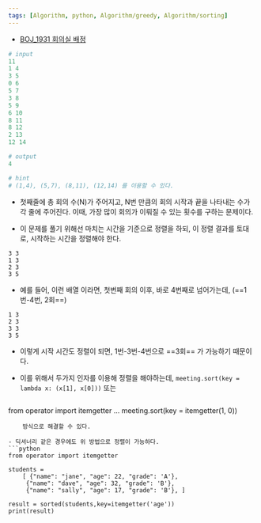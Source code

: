 ```yaml
---
tags: [Algorithm, python, Algorithm/greedy, Algorithm/sorting]
---
```


- [BOJ_1931 회의실 배정](https://www.acmicpc.net/problem/1931)

```python
# input
11
1 4
3 5
0 6
5 7
3 8
5 9
6 10
8 11
8 12
2 13
12 14

# output
4

# hint
# (1,4), (5,7), (8,11), (12,14) 를 이용할 수 있다.

```

- 첫째줄에 총 회의 수(N)가 주어지고, N번 만큼의 회의 시작과 끝을 나타내는 수가 각 줄에 주어진다. 이때, 가장 많이 회의가 이뤄질 수 있는 횟수를 구하는 문제이다.  

- 이 문제를 풀기 위해선 마치는 시간을 기준으로 정렬을 하되, 이 정렬 결과를 토대로, 시작하는 시간을 정렬해야 한다. 

```
3 3
1 3 
2 3
3 5 
```

- 예를 들어, 이런 배열 이라면, 첫번째 회의 이후, 바로 4번째로 넘어가는데, (==1번-4번, 2회==)

```
1 3
2 3 
3 3
3 5 
```

- 이렇게 시작 시간도 정렬이 되면, 1번-3번-4번으로 ==3회== 가 가능하기 때문이다. 

- 이를 위해서 두가지 인자를 이용해 정렬을 해야하는데, 
	`meeting.sort(key = lambda x: (x[1], x[0]))` 
	또는 
	```python
from operator import itemgetter
...
meeting.sort(key = itemgetter(1, 0))
```
	방식으로 해결할 수 있다. 

- 딕셔너리 같은 경우에도 위 방법으로 정렬이 가능하다.
```python
from operator import itemgetter 

students = 
	[ {"name": "jane", "age": 22, "grade": 'A'}, 
	 {"name": "dave", "age": 32, "grade": 'B'}, 
	 {"name": "sally", "age": 17, "grade": 'B'}, ] 

result = sorted(students,key=itemgetter('age'))
print(result)

```

